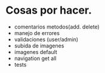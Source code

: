 # Cosas por hacer.

- comentarios metodos(add. delete)
- manejo de errores
- validaciones (user/admin) 
- subida de imagenes
- imagenes default
- navigation get all 
- tests
